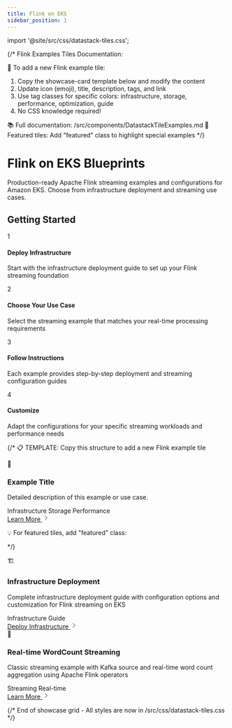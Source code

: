 ```yaml
---
title: Flink on EKS
sidebar_position: 1
---
```


import '@site/src/css/datastack-tiles.css';

{/*
  Flink Examples Tiles Documentation:

  🎯 To add a new Flink example tile:
  1. Copy the showcase-card template below and modify the content
  2. Update icon (emoji), title, description, tags, and link
  3. Use tag classes for specific colors: infrastructure, storage, performance, optimization, guide
  4. No CSS knowledge required!

  📚 Full documentation: /src/components/DatastackTileExamples.md
  🌟 Featured tiles: Add "featured" class to highlight special examples
*/}

# Flink on EKS Blueprints

Production-ready Apache Flink streaming examples and configurations for Amazon EKS. Choose from infrastructure deployment and streaming use cases.

<div className="getting-started-header">

## Getting Started

<div className="steps-grid">

<div className="step-card">
<div className="step-number">1</div>
<div className="step-content">
<h4>Deploy Infrastructure</h4>
<p>Start with the infrastructure deployment guide to set up your Flink streaming foundation</p>
</div>
</div>

<div className="step-card">
<div className="step-number">2</div>
<div className="step-content">
<h4>Choose Your Use Case</h4>
<p>Select the streaming example that matches your real-time processing requirements</p>
</div>
</div>

<div className="step-card">
<div className="step-number">3</div>
<div className="step-content">
<h4>Follow Instructions</h4>
<p>Each example provides step-by-step deployment and streaming configuration guides</p>
</div>
</div>

<div className="step-card">
<div className="step-number">4</div>
<div className="step-content">
<h4>Customize</h4>
<p>Adapt the configurations for your specific streaming workloads and performance needs</p>
</div>
</div>

</div>

</div>

<div className="showcase-grid">

{/*
  📋 TEMPLATE: Copy this structure to add a new Flink example tile

  <div className="showcase-card">
  <div className="showcase-header">
  <div className="showcase-icon">🎯</div>
  <div className="showcase-content">
  <h3>Example Title</h3>
  <p className="showcase-description">Detailed description of this example or use case.</p>
  </div>
  </div>
  <div className="showcase-tags">
  <span className="tag infrastructure">Infrastructure</span>
  <span className="tag storage">Storage</span>
  <span className="tag performance">Performance</span>
  </div>
  <div className="showcase-footer">
  <a href="/data-on-eks/docs/datastacks/streaming/flink-on-eks/example/" className="showcase-link">
  <span>Learn More</span>
  <svg className="arrow-icon" width="16" height="16" viewBox="0 0 16 16" fill="none">
  <path d="M6 3l5 5-5 5" stroke="currentColor" strokeWidth="2" strokeLinecap="round" strokeLinejoin="round"/>
  </svg>
  </a>
  </div>
  </div>

  💡 For featured tiles, add "featured" class: <div className="showcase-card featured">
*/}

<div className="showcase-card featured">
<div className="showcase-header">
<div className="showcase-icon">🏗️</div>
<div className="showcase-content">
<h3>Infrastructure Deployment</h3>
<p className="showcase-description">Complete infrastructure deployment guide with configuration options and customization for Flink streaming on EKS</p>
</div>
</div>
<div className="showcase-tags">
<span className="tag infrastructure">Infrastructure</span>
<span className="tag guide">Guide</span>
</div>
<div className="showcase-footer">
<a href="/data-on-eks/docs/datastacks/streaming/flink-on-eks/infra" className="showcase-link">
<span>Deploy Infrastructure</span>
<svg className="arrow-icon" width="16" height="16" viewBox="0 0 16 16" fill="none">
<path d="M6 3l5 5-5 5" stroke="currentColor" strokeWidth="2" strokeLinecap="round" strokeLinejoin="round"/>
</svg>
</a>
</div>
</div>

<div className="showcase-card">
<div className="showcase-header">
<div className="showcase-icon">🌊</div>
<div className="showcase-content">
<h3>Real-time WordCount Streaming</h3>
<p className="showcase-description">Classic streaming example with Kafka source and real-time word count aggregation using Apache Flink operators</p>
</div>
</div>
<div className="showcase-tags">
<span className="tag performance">Streaming</span>
<span className="tag optimization">Real-time</span>
</div>
<div className="showcase-footer">
<a href="/data-on-eks/docs/datastacks/streaming/flink-on-eks/wordcount-streaming" className="showcase-link">
<span>Learn More</span>
<svg className="arrow-icon" width="16" height="16" viewBox="0 0 16 16" fill="none">
<path d="M6 3l5 5-5 5" stroke="currentColor" strokeWidth="2" strokeLinecap="round" strokeLinejoin="round"/>
</svg>
</a>
</div>
</div>

</div>

{/* End of showcase grid - All styles are now in /src/css/datastack-tiles.css */}
